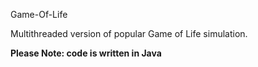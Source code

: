 Game-Of-Life

Multithreaded version of popular Game of Life simulation.

**Please Note: code is written in Java**
